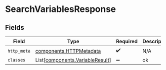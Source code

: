 # SearchVariablesResponse


## Fields

| Field                                                                        | Type                                                                         | Required                                                                     | Description                                                                  |
| ---------------------------------------------------------------------------- | ---------------------------------------------------------------------------- | ---------------------------------------------------------------------------- | ---------------------------------------------------------------------------- |
| `http_meta`                                                                  | [components.HTTPMetadata](../../models/components/httpmetadata.md)           | :heavy_check_mark:                                                           | N/A                                                                          |
| `classes`                                                                    | List[[components.VariableResult](../../models/components/variableresult.md)] | :heavy_minus_sign:                                                           | ok                                                                           |